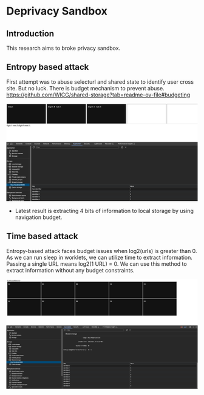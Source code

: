 # Deprivacy Sandbox

## Introduction

This research aims to broke privacy sandbox.

## Entropy based attack

First attempt was to abuse selecturl and shared state to identify user cross site. But no luck. There is budget mechanism to prevent abuse. <https://github.com/WICG/shared-storage?tab=readme-ov-file#budgeting>

![2 char identifier :d](image.png)

- Latest result is extracting 4 bits of information to local storage by using navigation budget.

## Time based attack

Entropy-based attack faces budget issues when log2(urls) is greater than 0. As we can run sleep in worklets, we can utilize time to extract information. Passing a single URL means log2(1 URL) = 0. We can use this method to extract information without any budget constraints.

![Alt text](image-2.png)
